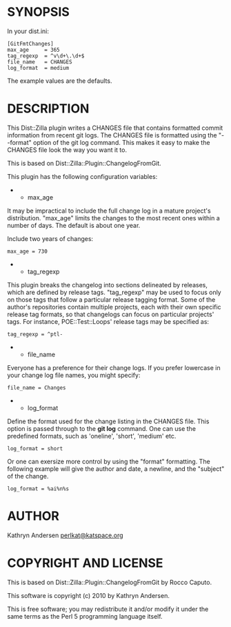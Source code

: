 # SYNOPSIS

In your dist.ini:

	[GitFmtChanges]
	max_age     = 365
	tag_regexp  = ^v\d+\.\d+$
	file_name   = CHANGES
	log_format  = medium

The example values are the defaults.

# DESCRIPTION

This Dist::Zilla plugin writes a CHANGES file that contains formatted
commit information from recent git logs.  The CHANGES file is formatted
using the "--format" option of the git log command.  This makes it easy
to make the CHANGES file look the way you want it to.

This is based on Dist::Zilla::Plugin::ChangelogFromGit.

This plugin has the following configuration variables:

- * max_age

It may be impractical to include the full change log in a mature
project's distribution.  "max_age" limits the changes to the most
recent ones within a number of days.  The default is about one year.

Include two years of changes:

	max_age = 730

- * tag_regexp

This plugin breaks the changelog into sections delineated by releases,
which are defined by release tags.  "tag_regexp" may be used to focus
only on those tags that follow a particular release tagging format.
Some of the author's repositories contain multiple projects, each with
their own specific release tag formats, so that changelogs can focus
on particular projects' tags.  For instance, POE::Test::Loops' release
tags may be specified as:

	tag_regexp = ^ptl-

- * file_name

Everyone has a preference for their change logs.  If you prefer
lowercase in your change log file names, you might specify:

	file_name = Changes

- * log_format

Define the format used for the change listing in the CHANGES file.
This option is passed through to the __git log__ command.
One can use the predefined formats, such as 'oneline', 'short', 'medium' etc.

	log_format = short

Or one can exersize more control by using the "format" formatting.
The following example will give the author and date, a newline, and
the "subject" of the change.

	log_format = %ai%n%s

# AUTHOR

Kathryn Andersen <perlkat@katspace.org>

# COPYRIGHT AND LICENSE

This is based on Dist::Zilla::Plugin::ChangelogFromGit by Rocco Caputo.

This software is copyright (c) 2010 by Kathryn Andersen.

This is free software; you may redistribute it and/or modify it under
the same terms as the Perl 5 programming language itself.